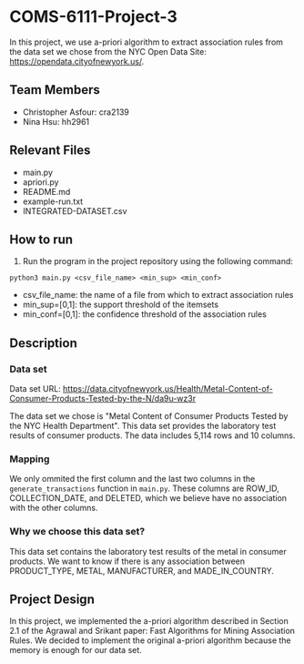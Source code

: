 # COMS-6111-Project-3

In this project, we use a-priori algorithm to extract association rules from the data set we chose from the NYC Open Data Site: https://opendata.cityofnewyork.us/.

## Team Members
- Christopher Asfour: cra2139
- Nina Hsu: hh2961

## Relevant Files
- main.py
- apriori.py
- README.md
- example-run.txt
- INTEGRATED-DATASET.csv

## How to run
1. Run the program in the project repository using the following command:
```
python3 main.py <csv_file_name> <min_sup> <min_conf>
```

- csv_file_name: the name of a file from which to extract association rules
- min_sup=[0,1]: the support threshold of the itemsets
- min_conf=[0,1]: the confidence threshold of the association rules

## Description
### Data set
Data set URL: https://data.cityofnewyork.us/Health/Metal-Content-of-Consumer-Products-Tested-by-the-N/da9u-wz3r

The data set we chose is "Metal Content of Consumer Products Tested by the NYC Health Department". This data set provides the laboratory test results of consumer products. The data includes 5,114 rows and 10 columns.

### Mapping
We only ommited the first column and the last two columns in the `generate_transactions` function in `main.py`. These columns are ROW_ID, COLLECTION_DATE, and DELETED, which we believe have no association with the other columns.

### Why we choose this data set?
This data set contains the laboratory test results of the metal in consumer products. We want to know if there is any association between PRODUCT_TYPE, METAL, MANUFACTURER, and MADE_IN_COUNTRY.

## Project Design
In this project, we implemented the a-priori algorithm described in Section 2.1 of the Agrawal and Srikant paper: Fast Algorithms for Mining Association Rules. We decided to implement the original a-priori algorithm because the memory is enough for our data set.
